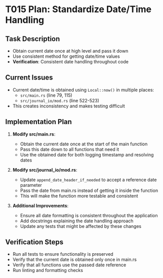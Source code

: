 # T015 Plan: Standardize Date/Time Handling

## Task Description
- Obtain current date once at high level and pass it down
- Use consistent method for getting date/time values
- **Verification**: Consistent date handling throughout code

## Current Issues
- Current date/time is obtained using `Local::now()` in multiple places:
  - `src/main.rs` (line 79, 115)
  - `src/journal_io/mod.rs` (line 522-523)
- This creates inconsistency and makes testing difficult

## Implementation Plan

1. **Modify src/main.rs**:
   - Obtain the current date once at the start of the main function
   - Pass this date down to all functions that need it
   - Use the obtained date for both logging timestamp and resolving dates

2. **Modify src/journal_io/mod.rs**:
   - Update `append_date_header_if_needed` to accept a reference date parameter
   - Pass the date from main.rs instead of getting it inside the function
   - This will make the function more testable and consistent

3. **Additional Improvements**:
   - Ensure all date formatting is consistent throughout the application
   - Add docstrings explaining the date handling approach
   - Update any tests that might be affected by these changes

## Verification Steps
- Run all tests to ensure functionality is preserved
- Verify that the current date is obtained only once in main.rs
- Verify that all functions use the passed date reference
- Run linting and formatting checks